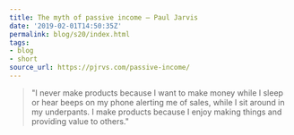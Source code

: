 ```yaml
---
title: The myth of passive income – Paul Jarvis
date: '2019-02-01T14:50:35Z'
permalink: blog/s20/index.html
tags:
- blog
- short
source_url: https://pjrvs.com/passive-income/
---
```


> "I never make products because I want to make money while I sleep or hear beeps on my phone alerting me of sales, while I sit around in my underpants. I make products because I enjoy making things and providing value to others."
